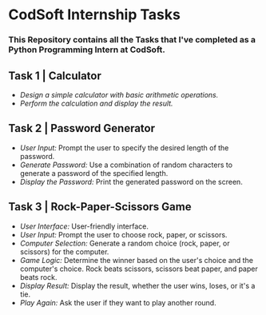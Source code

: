# CodSoft Internship Tasks
### This Repository contains all the Tasks that I've completed as a Python Programming Intern at CodSoft.
## Task 1 | Calculator
- *Design a simple calculator with basic arithmetic operations.*
- *Perform the calculation and display the result.*
## Task 2 | Password Generator
- *User Input:* Prompt the user to specify the desired length of the password.
- *Generate Password:* Use a combination of random characters to generate a password of the specified length.
- *Display the Password:* Print the generated password on the screen.
## Task 3 | Rock-Paper-Scissors Game
- *User Interface:* User-friendly interface.
- *User Input:* Prompt the user to choose rock, paper, or scissors.
- *Computer Selection:* Generate a random choice (rock, paper, or scissors) for the computer.
- *Game Logic:* Determine the winner based on the user's choice and the computer's choice. Rock beats scissors, scissors beat paper, and paper beats rock.
- *Display Result:* Display the result, whether the user wins, loses, or it's a tie.
- *Play Again:* Ask the user if they want to play another round.
